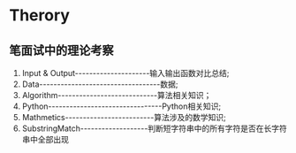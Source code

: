 # Therory
## 笔面试中的理论考察    

1. Input & Output---------------------输入输出函数对比总结;
2. Data----------------------------------数据;
3. Algorithm----------------------------算法相关知识；
4. Python--------------------------------Python相关知识;  
5. Mathmetics-------------------------算法涉及的数学知识;
6. SubstringMatch-------------------判断短字符串中的所有字符是否在长字符串中全部出现  

